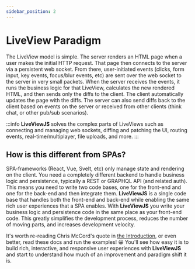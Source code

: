 ```yaml
---
sidebar_position: 2
---
```


# LiveView Paradigm

The LiveView model is simple. The server renders an HTML page when a user makes the initial HTTP request. That page then
connects to the server via a persistent web socket. From there, user-initiated events (clicks, form input, key events,
focus/blur events, etc) are sent over the web socket to the server in very small packets. When the server receives the
events, it runs the business logic for that LiveView, calculates the new rendered HTML, and then sends only the diffs to
the client. The client automatically updates the page with the diffs. The server can also send diffs back to the client
based on events on the server or received from other clients (think chat, or other pub/sub scenarios).

:::info **LiveViewJS** solves the complex parts of LiveViews such as connecting and managing web sockets, diffing and
patching the UI, routing events, real-time/multiplayer, file uploads, and more. :::

## How is this different from SPAs?

SPA-frameworks (React, Vue, Svelt, etc) only manage state and rendering on the client. You need a completely different
backend to handle business logic and persistence, typically a REST or GRAPHQL API (and related auth). This means you
need to write two code bases, one for the front-end and one for the back-end and then integrate them. **LiveViewJS** is
a single code base that handles both the front-end and back-end while enabling the same rich user experiences that a SPA
enables. With **LiveViewJS** you write your business logic and persistence code in the same place as your front-end
code. This greatly simplifies the development process, reduces the number of moving parts, and increases development
velocity.

It's worth re-reading Chris McCord's quote in [the Introduction](introduction), or even better, read these docs and run
the examples! 😀 You'll see how easy it is to build rich, interactive, and responsive user experiences with
**LiveViewJS** and start to understand how much of an improvement and paradigm shift it is.
